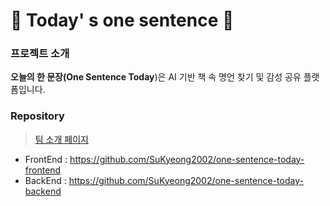 # 📑 Today' s one sentence 📑

### 프로젝트 소개
**오늘의 한 문장(One Sentence Today**)은 AI 기반 책 속 명언 찾기 및 감성 공유 플랫폼입니다. 

### Repository
> [팀 소개 페이지](https://typhoon-burn-37c.notion.site/15d36b267f1e806185def199acf96dc7?pvs=4)
- FrontEnd : https://github.com/SuKyeong2002/one-sentence-today-frontend
- BackEnd : https://github.com/SuKyeong2002/one-sentence-today-backend
